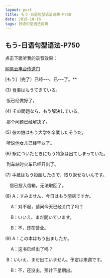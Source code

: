 ```yaml
---
layout: post
title: もう-日语句型语法词典-P750
date: 2018-10-16 
tags: 日语句型语法词典
---
```






## もう-日语句型语法-P750

 

点击下面听我的录音效果：

[网易云电台传送门](https://music.163.com/dj?id=2056384028&userid=55801542)



[もう]（完了）已经---、已---了。**



(3) 食事はもうてきている。

​      饭已经做好了。



(4) その問題なら、もう解決している。

​      那个问题已经解决了。



(5) 彼の娘はもう大学を卒業したそうだ。

​     听说他女儿已经毕业了。



(6) 駅についたときにもう特急は出てしまっていた。

​     到车站时火车已经开出了。



(7) 手紙はもう投函したので、取り返せないんです。

  　信已投入信箱，无法取回了。



(8)  A：すみません、今日はもう閉店ですか。

　   A：对不起，请问今天已经关门了吗？

　   B：いいえ、まだ開いています。

　   B：不，还在营业。



(9)  A：この本はもう出ましたか。

　   A：这书已经出了吗？

​      B：いいえ、まだ出ていません。予定は来週です。

　   B：不，还没出，预计下星期出。